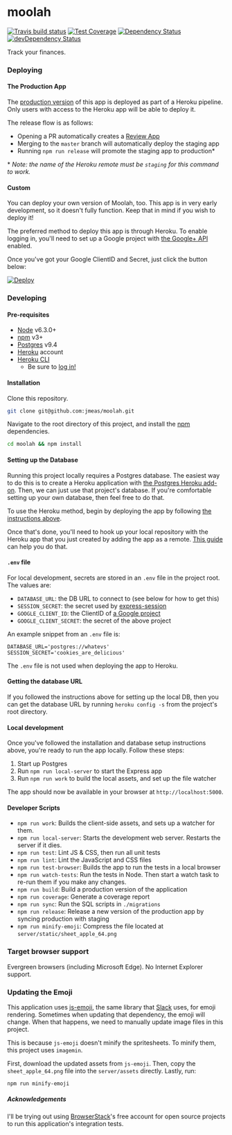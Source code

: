 # moolah

[![Travis build status](http://img.shields.io/travis/jmeas/moolah.svg?style=flat)](https://travis-ci.org/jmeas/moolah)
[![Test Coverage](https://codeclimate.com/github/jmeas/moolah/badges/coverage.svg)](https://codeclimate.com/github/jmeas/moolah)
[![Dependency Status](https://david-dm.org/jmeas/moolah.svg)](https://david-dm.org/jmeas/moolah)
[![devDependency Status](https://david-dm.org/jmeas/moolah/dev-status.svg)](https://david-dm.org/jmeas/moolah#info=devDependencies)

Track your finances.

### Deploying

#### The Production App

The [production version](https://moolah-app-prod.herokuapp.com/) of this app is
deployed as part of a Heroku pipeline. Only users with access to the Heroku
app will be able to deploy it.

The release flow is as follows:

- Opening a PR automatically creates a [Review App](https://devcenter.heroku.com/articles/github-integration-review-apps)
- Merging to the `master` branch will automatically deploy the staging app
- Running `npm run release` will promote the staging app to production\*

\* _Note: the name of the Heroku remote must be `staging` for this command to work._

#### Custom

You can deploy your own version of Moolah, too. This app is in very early
development, so it doesn't fully function. Keep that in mind if you wish to
deploy it!

The preferred method to deploy this app is through Heroku. To enable logging in,
you'll need to set up a Google project with
[the Google+ API](https://developers.google.com/+/web/api/rest/?hl=en_US) enabled.

Once you've got your Google ClientID and Secret, just click the button below:

[![Deploy](https://www.herokucdn.com/deploy/button.png)](https://heroku.com/deploy?template=https://github.com/jmeas/moolah/tree/master)

### Developing

#### Pre-requisites

- [Node](https://nodejs.org/en/) v6.3.0+
- [npm](https://docs.npmjs.com/getting-started/installing-node) v3+
- [Postgres](https://wiki.postgresql.org/wiki/Detailed_installation_guides) v9.4
- [Heroku](heroku.com) account
- [Heroku CLI](https://devcenter.heroku.com/articles/heroku-command)
  - Be sure to [log in!](https://devcenter.heroku.com/articles/heroku-command#logging-in)

#### Installation

Clone this repository.

```sh
git clone git@github.com:jmeas/moolah.git
```

Navigate to the root directory of this project, and install the [npm](https://www.npmjs.com/) dependencies.

```sh
cd moolah && npm install
```

#### Setting up the Database

Running this project locally requires a Postgres database. The easiest way to do
this is to create a Heroku application with
[the Postgres Heroku add-on](https://elements.heroku.com/addons/heroku-postgresql). Then,
we can just use that project's database. If you're comfortable setting up your
own database, then feel free to do that.

To use the Heroku method, begin by deploying the app by following [the instructions above](#deploying).

Once that's done, you'll need to hook up your local repository with the Heroku app that you just created by adding the app
as a remote. [This guide](https://devcenter.heroku.com/articles/git#creating-a-heroku-remote) can help you
do that.

#### `.env` file

For local development, secrets are stored in an `.env` file in the project root.
The values are:

- `DATABASE_URL`: the DB URL to connect to (see below for how to get this)
- `SESSION_SECRET`: the secret used by [express-session](https://github.com/expressjs/session#secret)
- `GOOGLE_CLIENT_ID`: the ClientID of [a Google project](https://console.developers.google.com/)
- `GOOGLE_CLIENT_SECRET`: the secret of the above project

An example snippet from an `.env` file is:

```
DATABASE_URL='postgres://whatevs'
SESSION_SECRET='cookies_are_delicious'
```

The `.env` file is not used when deploying the app to Heroku.

#### Getting the database URL

If you followed the instructions above for setting up the local DB, then you can
get the database URL by running `heroku config -s` from the project's root
directory.

#### Local development

Once you've followed the installation and database setup instructions above,
you're ready to run the app locally. Follow these steps:

1. Start up Postgres
2. Run `npm run local-server` to start the Express app
2. Run `npm run work` to build the local assets, and set up the file watcher

The app should now be available in your browser at `http://localhost:5000`.

#### Developer Scripts

- `npm run work`: Builds the client-side assets, and sets up a watcher for them.
- `npm run local-server`: Starts the development web server. Restarts the server if it dies.
- `npm run test`: Lint JS & CSS, then run all unit tests
- `npm run lint`: Lint the JavaScript and CSS files
- `npm run test-browser`: Builds the app to run the tests in a local browser
- `npm run watch-tests`: Run the tests in Node. Then start a watch task to re-run them if you make any changes.
- `npm run build`: Build a production version of the application
- `npm run coverage`: Generate a coverage report
- `npm run sync`: Run the SQL scripts in `./migrations`
- `npm run release`: Release a new version of the production app by syncing
  production with staging
- `npm run minify-emoji`: Compress the file located at `server/static/sheet_apple_64.png`

### Target browser support

Evergreen browsers (including Microsoft Edge). No Internet Explorer support.

### Updating the Emoji

This application uses [js-emoji](https://github.com/iamcal/js-emoji), the same
library that [Slack](https://www.slack.com) uses, for emoji rendering. Sometimes
when updating that dependency, the emoji will change. When that happens, we need
to manually update image files in this project.

This is because `js-emoji` doesn't minify the spritesheets. To minify them, this
project uses `imagemin`.

First, download the updated assets from `js-emoji`. Then, copy the
`sheet_apple_64.png` file into the `server/assets` directly. Lastly, run:

`npm run minify-emoji`

##### Acknowledgements

I'll be trying out using [BrowserStack](https://www.browserstack.com/)'s free
account for open source projects to run this application's integration tests.
